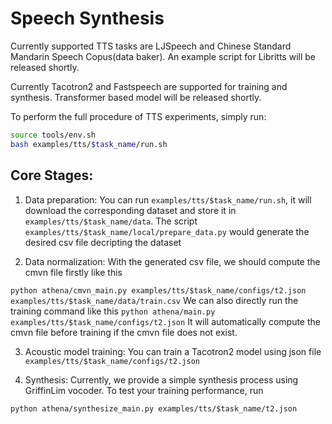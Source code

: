 # Speech Synthesis

Currently supported TTS tasks are LJSpeech and Chinese Standard Mandarin Speech Copus(data baker). An example script for Libritts will be released shortly.

Currently Tacotron2 and Fastspeech are supported for training and synthesis. Transformer based model will be released shortly.

To perform the full procedure of TTS experiments, simply run:
```bash
source tools/env.sh
bash examples/tts/$task_name/run.sh
```

## Core Stages:

1) Data preparation:
You can run `examples/tts/$task_name/run.sh`, it will download the corresponding dataset and store it in `examples/tts/$task_name/data`. The script `examples/tts/$task_name/local/prepare_data.py` would generate the desired csv file decripting the dataset

2) Data normalization:
With the generated csv file, we should compute the cmvn file firstly like this

`python athena/cmvn_main.py examples/tts/$task_name/configs/t2.json examples/tts/$task_name/data/train.csv`
We can also directly run the training command like this
`python athena/main.py examples/tts/$task_name/configs/t2.json`
It will automatically compute the cmvn file before training if the cmvn file does not exist.

3) Acoustic model training:
You can train a Tacotron2 model using json file `examples/tts/$task_name/configs/t2.json`

4) Synthesis:
Currently, we provide a simple synthesis process using GriffinLim vocoder. To test your training performance, run

`python athena/synthesize_main.py examples/tts/$task_name/t2.json`
